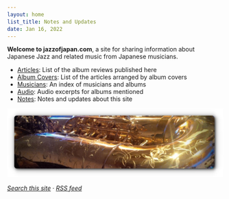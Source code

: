 ```yaml
---
layout: home
list_title: Notes and Updates
date: Jan 16, 2022
---
```

**Welcome to jazzofjapan.com**, a site for sharing information about Japanese Jazz and related music from Japanese musicians. 

* [Articles](/articles): List of the album reviews published here
* [Album Covers](/albums): List of the articles arranged by album covers
* [Musicians](/musicians): An index of musicians and albums
* [Audio](/audio): Audio excerpts for albums mentioned
* [Notes](/notes): Notes and updates about this site

![Sax](/assets/images/sax-shadow-1024.jpeg)

*[Search this site](/search)* &middot; *[RSS feed](/feed.xml)*
